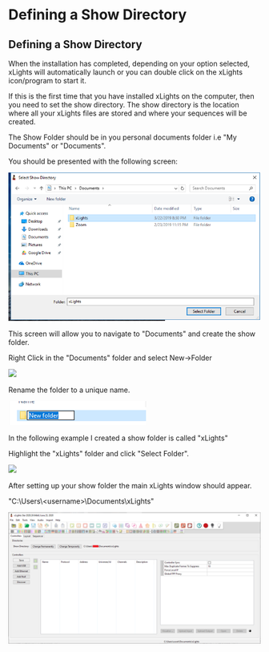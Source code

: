 # Defining a Show Directory

## **Defining a Show Directory**

When the installation has completed, depending on your option selected, xLights will automatically launch or you can double click on the xLights icon/program to start it.

If this is the first time that you have installed xLights on the computer, then you need to set the show directory. The show directory is the location where all your xLights files are stored and where your sequences will be created.

The Show Folder should be in you personal documents folder i.e "My Documents" or "Documents".&#x20;

You should be presented with the following screen:

![Select Show Directory Dialog](<../../.gitbook/assets/image (436).png>)

This screen will allow you to navigate to "Documents" and create the show folder.

Right Click in the "Documents" folder and select New->Folder

![](../../.gitbook/assets/2020-08-12\_15h17\_00.png)

Rename the folder to a unique name.

![](<../../.gitbook/assets/image (831).png>)

In the following example I created a show folder is called "xLights"

Highlight the "xLights" folder and click "Select Folder".

![](../../.gitbook/assets/2020-08-12\_15h06\_31.png)

After setting up your show folder the main xLights window should appear.

"C:\Users\\\<username>\Documents\xLights"

![](<../../.gitbook/assets/image (834).png>)


